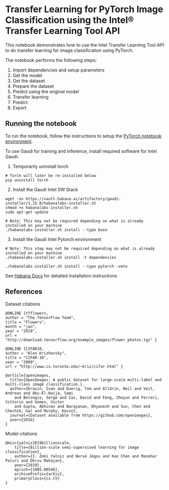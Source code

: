 # Transfer Learning for PyTorch Image Classification using the Intel® Transfer Learning Tool API

This notebook demonstrates how to use the Intel Transfer Learning Tool API to do transfer learning for
image classification using PyTorch.

The notebook performs the following steps:
1. Import dependencies and setup parameters
1. Get the model
1. Get the dataset
1. Prepare the dataset
1. Predict using the original model
1. Transfer learning
1. Predict
1. Export

## Running the notebook

To run the notebook, follow the instructions to setup the [PyTorch notebook environment](/notebooks/setup.md).

To use Gaudi for training and inference, install required software for Intel Gaudi: 
1.  Temporarily uninstall torch
```
# Torch will later be re-installed below
pip uninstall torch
```
2.  Install the Gaudi Intel SW Stack
```
wget -nv https://vault.habana.ai/artifactory/gaudi-installer/1.15.0/habanalabs-installer.sh
chmod +x habanalabs-installer.sh
sudo apt-get update
```
```
# Note: This may not be required depending on what is already installed on your machine
./habanalabs-installer.sh install --type base
```
3.	Install the Gaudi Intel Pytorch environment
```
# Note: This step may not be required depending on what is already installed on your machine
./habanalabs-installer.sh install -t dependencies
```
```
./habanalabs-installer.sh install --type pytorch –venv
```

See [Habana Docs](https://docs.habana.ai/en/latest/Installation_Guide/SW_Verification.html) for detailed installation instructions

## References

Dataset citations
```
@ONLINE {tfflowers,
author = "The TensorFlow Team",
title = "Flowers",
month = "jan",
year = "2019",
url = "http://download.tensorflow.org/example_images/flower_photos.tgz" }

@ONLINE {CIFAR10,
author = "Alex Krizhevsky",
title = "CIFAR-10",
year = "2009",
url = "http://www.cs.toronto.edu/~kriz/cifar.html" }

@article{openimages,
  title={OpenImages: A public dataset for large-scale multi-label and multi-class image classification.},
  author={Krasin, Ivan and Duerig, Tom and Alldrin, Neil and Veit, Andreas and Abu-El-Haija, Sami
    and Belongie, Serge and Cai, David and Feng, Zheyun and Ferrari, Vittorio and Gomes, Victor
    and Gupta, Abhinav and Narayanan, Dhyanesh and Sun, Chen and Chechik, Gal and Murphy, Kevin},
  journal={Dataset available from https://github.com/openimages},
  year={2016}
}
```
Model citations
```
@misc{yalniz2019billionscale,
    title={Billion-scale semi-supervised learning for image classification},
    author={I. Zeki Yalniz and Hervé Jégou and Kan Chen and Manohar Paluri and Dhruv Mahajan},
    year={2019},
    eprint={1905.00546},
    archivePrefix={arXiv},
    primaryClass={cs.CV}
}
```

